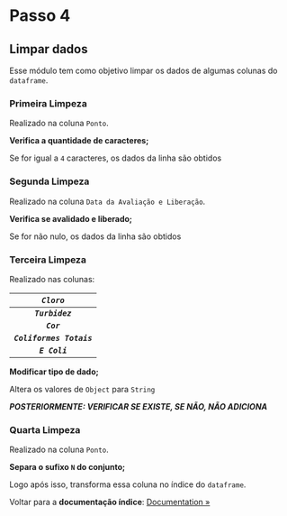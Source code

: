# Passo 4

## Limpar dados

Esse módulo tem como objetivo limpar os dados de algumas colunas do `dataframe`.

### Primeira Limpeza

Realizado na coluna `Ponto`.

**Verifica a quantidade de caracteres;**

Se for igual a `4` caracteres, os dados da linha são obtidos

### Segunda Limpeza

Realizado na coluna `Data da Avaliação e Liberação`.

**Verifica se avalidado e liberado;**

Se for não nulo, os dados da linha são obtidos

### Terceira Limpeza

Realizado nas colunas:

|       _**`Cloro`**_       |
| :-----------------------: |
|     _**`Turbidez`**_      |
|        _**`Cor`**_        |
| _**`Coliformes Totais`**_ |
|      _**`E Coli`**_       |

**Modificar tipo de dado;**

Altera os valores de `Object` para `String`

**_POSTERIORMENTE: VERIFICAR SE EXISTE, SE NÃO, NÃO ADICIONA_**

### Quarta Limpeza

Realizado na coluna `Ponto`.

**Separa o sufixo `N` do conjunto;**

Logo após isso, transforma essa coluna no índice do `dataframe`.

Voltar para a **documentação índice**: [Documentation »](/src/core/CORE.md)
